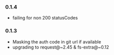 ### 0.1.4
 - failing for non 200 statusCodes

### 0.1.3
 - Masking the auth code in git url if available
 - upgrading to request@~2.45 & fs-extra@~0.12